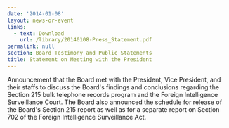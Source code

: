 ```yaml
---
date: '2014-01-08'
layout: news-or-event
links:
  - text: Download
    url: /library/20140108-Press_Statement.pdf
permalink: null
section: Board Testimony and Public Statements
title: Statement on Meeting with the President
---
```

Announcement that the Board met with the President, Vice President, and their staffs to discuss the Board's findings and conclusions regarding the Section 215 bulk telephone records program and the Foreign Intelligence Surveillance Court. The Board also announced the schedule for release of the Board's Section 215 report as well as for a separate report on Section 702 of the Foreign Intelligence Surveillance Act.
